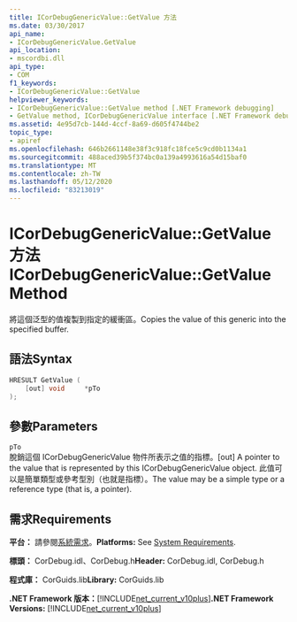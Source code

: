 ```yaml
---
title: ICorDebugGenericValue::GetValue 方法
ms.date: 03/30/2017
api_name:
- ICorDebugGenericValue.GetValue
api_location:
- mscordbi.dll
api_type:
- COM
f1_keywords:
- ICorDebugGenericValue::GetValue
helpviewer_keywords:
- ICorDebugGenericValue::GetValue method [.NET Framework debugging]
- GetValue method, ICorDebugGenericValue interface [.NET Framework debugging]
ms.assetid: 4e95d7cb-144d-4ccf-8a69-d605f4744be2
topic_type:
- apiref
ms.openlocfilehash: 646b2661148e38f3c918fc18fce5c9cd0b1134a1
ms.sourcegitcommit: 488aced39b5f374bc0a139a4993616a54d15baf0
ms.translationtype: MT
ms.contentlocale: zh-TW
ms.lasthandoff: 05/12/2020
ms.locfileid: "83213019"
---
```

# <a name="icordebuggenericvaluegetvalue-method"></a><span data-ttu-id="19a02-102">ICorDebugGenericValue::GetValue 方法</span><span class="sxs-lookup"><span data-stu-id="19a02-102">ICorDebugGenericValue::GetValue Method</span></span>
<span data-ttu-id="19a02-103">將這個泛型的值複製到指定的緩衝區。</span><span class="sxs-lookup"><span data-stu-id="19a02-103">Copies the value of this generic into the specified buffer.</span></span>  
  
## <a name="syntax"></a><span data-ttu-id="19a02-104">語法</span><span class="sxs-lookup"><span data-stu-id="19a02-104">Syntax</span></span>  
  
```cpp  
HRESULT GetValue (  
    [out] void     *pTo  
);  
```  
  
## <a name="parameters"></a><span data-ttu-id="19a02-105">參數</span><span class="sxs-lookup"><span data-stu-id="19a02-105">Parameters</span></span>  
 `pTo`  
 <span data-ttu-id="19a02-106">脫銷這個 ICorDebugGenericValue 物件所表示之值的指標。</span><span class="sxs-lookup"><span data-stu-id="19a02-106">[out] A pointer to the value that is represented by this ICorDebugGenericValue object.</span></span> <span data-ttu-id="19a02-107">此值可以是簡單類型或參考型別（也就是指標）。</span><span class="sxs-lookup"><span data-stu-id="19a02-107">The value may be a simple type or a reference type (that is, a pointer).</span></span>  
  
## <a name="requirements"></a><span data-ttu-id="19a02-108">需求</span><span class="sxs-lookup"><span data-stu-id="19a02-108">Requirements</span></span>  
 <span data-ttu-id="19a02-109">**平台：** 請參閱[系統需求](../../get-started/system-requirements.md)。</span><span class="sxs-lookup"><span data-stu-id="19a02-109">**Platforms:** See [System Requirements](../../get-started/system-requirements.md).</span></span>  
  
 <span data-ttu-id="19a02-110">**標頭：** CorDebug.idl、CorDebug.h</span><span class="sxs-lookup"><span data-stu-id="19a02-110">**Header:** CorDebug.idl, CorDebug.h</span></span>  
  
 <span data-ttu-id="19a02-111">**程式庫：** CorGuids.lib</span><span class="sxs-lookup"><span data-stu-id="19a02-111">**Library:** CorGuids.lib</span></span>  
  
 <span data-ttu-id="19a02-112">**.NET Framework 版本：**[!INCLUDE[net_current_v10plus](../../../../includes/net-current-v10plus-md.md)]</span><span class="sxs-lookup"><span data-stu-id="19a02-112">**.NET Framework Versions:** [!INCLUDE[net_current_v10plus](../../../../includes/net-current-v10plus-md.md)]</span></span>
